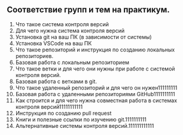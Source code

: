 ## Соответствие групп и тем на практикум.

1. Что такое система контроля версий
2. Для чего нужна система контроля версий
3. Установка git на ваш ПК (в зависимости от системы)
4. Установка VSCode на ваш ПК
5. Что такое репозиторий и инструкция по созданию локальных репозиториев.
6. Базовая работа с локальным репозиторием
7. Что такое ветки и для чего они нужны при работе с системой контроля версий.
8. Базовая работа с ветками в git.
9. Что такое удаленный репозиторий и для чего он нужен111111111
10. Базовая работа с удаленными репозиториями GitHub1111111111
11. Как строится и для чего нужна совместная работа в системах контроля версий11111111111
12. Инструкция по созданию pull request
13. Книги и полезные ссылки по изучению git.1111111111
14. Альтернативные системы контроля версий.111111111111
